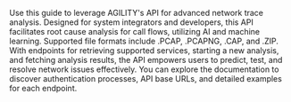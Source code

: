 Use this guide to leverage AGILITY's API for advanced network trace analysis. Designed for system integrators and developers, this API facilitates root cause analysis for call flows, utilizing AI and machine learning. Supported file formats include .PCAP, .PCAPNG, .CAP, and .ZIP. With endpoints for retrieving supported services, starting a new analysis, and fetching analysis results, the API empowers users to predict, test, and resolve network issues effectively. You can explore the documentation to discover authentication processes, API base URLs, and detailed examples for each endpoint.
